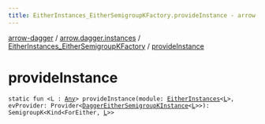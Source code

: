 ```yaml
---
title: EitherInstances_EitherSemigroupKFactory.provideInstance - arrow-dagger
---
```


[arrow-dagger](../../index.html) / [arrow.dagger.instances](../index.html) / [EitherInstances_EitherSemigroupKFactory](index.html) / [provideInstance](./provide-instance.html)

# provideInstance

`static fun <L : `[`Any`](https://kotlinlang.org/api/latest/jvm/stdlib/kotlin/-any/index.html)`> provideInstance(module: `[`EitherInstances`](../-either-instances/index.html)`<`[`L`](provide-instance.html#L)`>, evProvider: Provider<`[`DaggerEitherSemigroupKInstance`](../-dagger-either-semigroup-k-instance/index.html)`<`[`L`](provide-instance.html#L)`>>): SemigroupK<Kind<ForEither, `[`L`](provide-instance.html#L)`>>`
